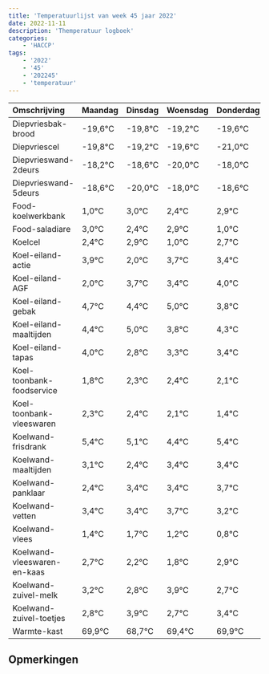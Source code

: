 ```yaml
---
title: 'Temperatuurlijst van week 45 jaar 2022'
date: 2022-11-11
description: 'Themperatuur logboek'
categories:
    - 'HACCP'
tags:
    - '2022'
    - '45'
    - '202245'
    - 'temperatuur'
---
```

|Omschrijving|Maandag|Dinsdag|Woensdag|Donderdag|Vrijdag|Zaterdag|Zondag|
|:---|:---|:---|:---|:---|:---|:---|:---|
|Diepvriesbak-brood|-19,6°C|-19,8°C|-19,2°C|-19,6°C|-21,0°C| | |
|Diepvriescel|-19,8°C|-19,2°C|-19,6°C|-21,0°C|-19,0°C| | |
|Diepvrieswand-2deurs|-18,2°C|-18,6°C|-20,0°C|-18,0°C|-18,6°C| | |
|Diepvrieswand-5deurs|-18,6°C|-20,0°C|-18,0°C|-18,6°C|-18,1°C| | |
|Food-koelwerkbank|1,0°C|3,0°C|2,4°C|2,9°C|1,0°C| | |
|Food-saladiare|3,0°C|2,4°C|2,9°C|1,0°C|2,7°C| | |
|Koelcel|2,4°C|2,9°C|1,0°C|2,7°C|2,4°C| | |
|Koel-eiland-actie|3,9°C|2,0°C|3,7°C|3,4°C|4,0°C| | |
|Koel-eiland-AGF|2,0°C|3,7°C|3,4°C|4,0°C|2,8°C| | |
|Koel-eiland-gebak|4,7°C|4,4°C|5,0°C|3,8°C|4,3°C| | |
|Koel-eiland-maaltijden|4,4°C|5,0°C|3,8°C|4,3°C|4,4°C| | |
|Koel-eiland-tapas|4,0°C|2,8°C|3,3°C|3,4°C|3,1°C| | |
|Koel-toonbank-foodservice|1,8°C|2,3°C|2,4°C|2,1°C|1,4°C| | |
|Koel-toonbank-vleeswaren|2,3°C|2,4°C|2,1°C|1,4°C|2,4°C| | |
|Koelwand-frisdrank|5,4°C|5,1°C|4,4°C|5,4°C|5,4°C| | |
|Koelwand-maaltijden|3,1°C|2,4°C|3,4°C|3,4°C|3,7°C| | |
|Koelwand-panklaar|2,4°C|3,4°C|3,4°C|3,7°C|3,2°C| | |
|Koelwand-vetten|3,4°C|3,4°C|3,7°C|3,2°C|2,8°C| | |
|Koelwand-vlees|1,4°C|1,7°C|1,2°C|0,8°C|1,9°C| | |
|Koelwand-vleeswaren-en-kaas|2,7°C|2,2°C|1,8°C|2,9°C|1,7°C| | |
|Koelwand-zuivel-melk|3,2°C|2,8°C|3,9°C|2,7°C|3,4°C| | |
|Koelwand-zuivel-toetjes|2,8°C|3,9°C|2,7°C|3,4°C|3,9°C| | |
|Warmte-kast|69,9°C|68,7°C|69,4°C|69,9°C|70,0°C| | |

## Opmerkingen


